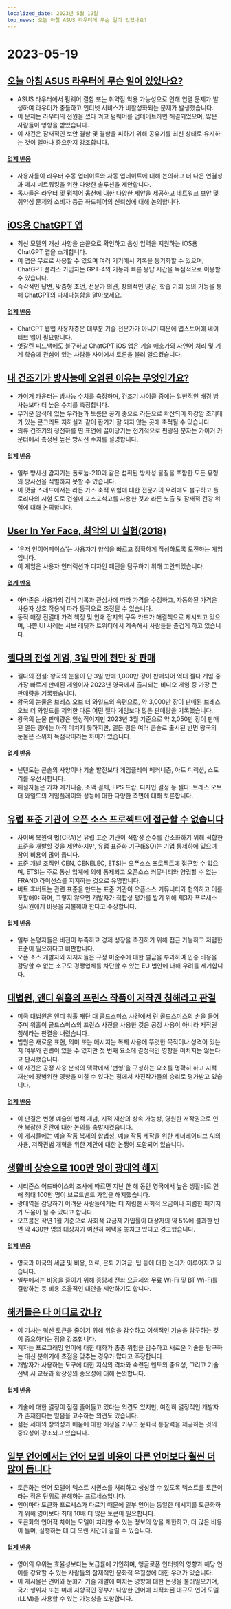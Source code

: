 ```yaml
---
localized_date: 2023년 5월 19일
top_news: 오늘 아침 ASUS 라우터에 무슨 일이 있었나요?
---
```


# 2023-05-19

## [오늘 아침 ASUS 라우터에 무슨 일이 있었나요?](https://www.downtowndougbrown.com/2023/05/what-happened-with-asus-routers-this-morning/)

- ASUS 라우터에서 펌웨어 결함 또는 취약점 악용 가능성으로 인해 연결 문제가 발생하여 라우터가 충돌하고 인터넷 서비스가 비활성화되는 문제가 발생했습니다.
- 이 문제는 라우터의 전원을 껐다 켜고 펌웨어를 업데이트하면 해결되었으며, 많은 사람들이 영향을 받았습니다.
- 이 사건은 잠재적인 보안 결함 및 결함을 피하기 위해 공유기를 최신 상태로 유지하는 것이 얼마나 중요한지 강조합니다.

#### [업계 반응](http://news.ycombinator.com/item?id=35983866)

- 사용자들이 라우터 수동 업데이트와 자동 업데이트에 대해 논의하고 더 나은 연결성과 메시 네트워킹을 위한 다양한 솔루션을 제안합니다.
- 독자들은 라우터 및 펌웨어 옵션에 대한 다양한 제안을 제공하고 네트워크 보안 및 취약성 문제와 소비자 등급 하드웨어의 신뢰성에 대해 논의합니다.

## [iOS용 ChatGPT 앱](https://openai.com/blog/introducing-the-chatgpt-app-for-ios)

- 최신 모델의 개선 사항을 손끝으로 확인하고 음성 입력을 지원하는 iOS용 ChatGPT 앱을 소개합니다.
- 이 앱은 무료로 사용할 수 있으며 여러 기기에서 기록을 동기화할 수 있으며, ChatGPT 플러스 가입자는 GPT-4의 기능과 빠른 응답 시간을 독점적으로 이용할 수 있습니다.
- 즉각적인 답변, 맞춤형 조언, 전문가 의견, 창의적인 영감, 학습 기회 등의 기능을 통해 ChatGPT의 다재다능함을 알아보세요.

#### [업계 반응](http://news.ycombinator.com/item?id=35990552)

- ChatGPT 웹앱 사용자층은 대부분 기술 전문가가 아니기 때문에 앱스토어에 네이티브 앱이 필요합니다.
- 엇갈린 피드백에도 불구하고 ChatGPT iOS 앱은 기술 애호가와 자연어 처리 및 기계 학습에 관심이 있는 사람들 사이에서 토론을 불러 일으켰습니다.

## [내 건조기가 방사능에 오염된 이유는 무엇인가요?](https://physics.stackexchange.com/questions/764460/why-is-my-dryer-radioactive)

- 가이거 카운터는 방사능 수치를 측정하며, 건조기 사이클 중에는 일반적인 배경 방사능보다 더 높은 수치를 측정합니다.
- 무거운 암석에 있는 우라늄과 토륨은 공기 중으로 라돈으로 확산되어 화강암 조리대가 있는 콘크리트 지하실과 같이 환기가 잘 되지 않는 곳에 축적될 수 있습니다.
- 의류 건조기의 정전하를 띤 표면에 끌어당기는 전기적으로 편광된 분자는 가이거 카운터에서 측정된 높은 방사선 수치를 설명합니다.

#### [업계 반응](http://news.ycombinator.com/item?id=35990858)

- 일부 방사선 감지기는 폴로늄-210과 같은 섭취된 방사성 물질을 포함한 모든 유형의 방사선을 식별하지 못할 수 있습니다.
- 이 댓글 스레드에서는 라돈 가스 축적 위험에 대한 전문가의 우려에도 불구하고 플로리다의 시험 도로 건설에 포스포석고를 사용한 것과 라돈 노출 및 잠재적 건강 위험에 대해 논의합니다.

## [User In Yer Face, 최악의 UI 실험(2018)](https://userinyerface.com/)

- '유저 인이어페이스'는 사용자가 양식을 빠르고 정확하게 작성하도록 도전하는 게임입니다.
- 이 게임은 사용자 인터랙션과 디자인 패턴을 탐구하기 위해 고안되었습니다.

#### [업계 반응](http://news.ycombinator.com/item?id=35985240)

- 아마존은 사용자의 검색 기록과 관심사에 따라 가격을 수정하고, 자동화된 가격은 사용자 상호 작용에 따라 동적으로 조정될 수 있습니다.
- 동적 매장 진열대 가격 책정 및 인쇄 잡지의 구독 카드가 해결책으로 제시되고 있으며, 나쁜 UI 사례는 서브 레딧과 트위터에서 계속해서 사람들을 즐겁게 하고 있습니다.

## [젤다의 전설 게임, 3일 만에 천만 장 판매](https://finance.yahoo.com/news/legend-zelda-game-sells-10-172603983.html)

- 젤다의 전설: 왕국의 눈물이 단 3일 만에 1,000만 장이 판매되어 역대 젤다 게임 중 가장 빠르게 판매된 게임이자 2023년 영국에서 출시되는 비디오 게임 중 가장 큰 판매량을 기록했습니다.
- 왕국의 눈물은 브레스 오브 더 와일드의 속편으로, 약 3,000만 장이 판매된 브레스 오브 더 와일드를 제외한 다른 어떤 젤다 게임보다 많은 판매량을 기록했습니다.
- 왕국의 눈물 판매량은 인상적이지만 2023년 3월 기준으로 약 2,050만 장이 판매된 엘든 링에는 아직 미치지 못하지만, 엘든 링은 여러 콘솔로 출시된 반면 왕국의 눈물은 스위치 독점작이라는 차이가 있습니다.

#### [업계 반응](http://news.ycombinator.com/item?id=35986956)

- 닌텐도는 콘솔의 사양이나 기술 발전보다 게임플레이 메커니즘, 아트 디렉션, 스토리를 우선시합니다.
- 해설자들은 가챠 메커니즘, 소액 결제, FPS 드랍, 디자인 결정 등 젤다: 브레스 오브 더 와일드의 게임플레이와 성능에 대한 다양한 측면에 대해 토론합니다.

## [유럽 표준 기관이 오픈 소스 프로젝트에 접근할 수 없습니다](https://blog.opensource.org/another-issue-with-the-cyber-resilience-act-european-standards-bodies-are-inaccessible-to-open-source-projects/)

- 사이버 복원력 법(CRA)은 유럽 표준 기관이 적합성 준수를 간소화하기 위해 적합한 표준을 개발할 것을 제안하지만, 유럽 표준화 기구(ESO)는 기업 통제하에 있으며 참여 비용이 많이 듭니다.
- 표준 개발 조직인 CEN, CENELEC, ETSI는 오픈소스 프로젝트에 접근할 수 없으며, ETSI는 주로 통신 업계에 의해 통제되고 오픈소스 커뮤니티와 양립할 수 없는 FRAND 라이선스를 지지하는 것으로 유명합니다.
- 버트 휴버트는 관련 표준을 만드는 표준 기관이 오픈소스 커뮤니티와 협의하고 이를 포함해야 하며, 그렇지 않으면 개발자가 적합성 평가를 받기 위해 제3자 프로세스 심사원에게 비용을 지불해야 한다고 주장합니다.

#### [업계 반응](http://news.ycombinator.com/item?id=35985590)

- 일부 논평자들은 비전이 부족하고 경제 성장을 촉진하기 위해 접근 가능하고 저렴한 표준이 필요하다고 비판합니다.
- 오픈 소스 개발자와 지지자들은 규정 미준수에 대한 벌금을 부과하여 인증 비용을 감당할 수 없는 소규모 경쟁업체를 차단할 수 있는 EU 법안에 대해 우려를 제기합니다.

## [대법원, 앤디 워홀의 프린스 작품이 저작권 침해라고 판결](https://petapixel.com/2023/05/18/supreme-court-rules-andy-warhols-prince-art-is-copyright-infringement/)

- 미국 대법원은 앤디 워홀 재단 대 골드스미스 사건에서 린 골드스미스의 손을 들어주며 워홀이 골드스미스의 프린스 사진을 사용한 것은 공정 사용이 아니라 저작권 침해라는 판결을 내렸습니다.
- 법원은 새로운 표현, 의미 또는 메시지는 복제 사용에 뚜렷한 목적이나 성격이 있는지 여부와 관련이 있을 수 있지만 첫 번째 요소에 결정적인 영향을 미치지는 않는다고 판시했습니다.
- 이 사건은 공정 사용 분석의 맥락에서 '변형'을 구성하는 요소를 명확히 하고 지적 재산에 광범위한 영향을 미칠 수 있다는 점에서 사진작가들의 승리로 평가받고 있습니다.

#### [업계 반응](http://news.ycombinator.com/item?id=35991725)

- 이 판결은 변형 예술의 법적 개념, 지적 재산의 상속 가능성, 영원한 저작권으로 인한 복잡한 혼란에 대한 논의를 촉발시켰습니다.
- 이 게시물에는 예술 작품 복제의 합법성, 예술 작품 제작을 위한 제너레이티브 AI의 사용, 저작권법 개혁을 위한 제안에 대한 논쟁이 포함되어 있습니다.

## [생활비 상승으로 100만 명이 광대역 해지](https://www.bbc.com/news/technology-65622403)

- 시티즌스 어드바이스의 조사에 따르면 지난 한 해 동안 영국에서 높은 생활비로 인해 최대 100만 명이 브로드밴드 가입을 해지했습니다.
- 광대역을 감당하기 어려운 사람들에게는 더 저렴한 사회적 요금이나 저렴한 패키지가 도움이 될 수 있다고 합니다.
- 오프콤은 작년 1월 기준으로 사회적 요금제 가입률이 대상자의 약 5%에 불과한 반면 약 430만 명의 대상자가 여전히 혜택을 놓치고 있다고 경고했습니다.

#### [업계 반응](http://news.ycombinator.com/item?id=35984928)

- 영국과 미국의 세금 및 비용, 의료, 은퇴 기여금, 팁 등에 대한 논의가 이루어지고 있습니다.
- 일부에서는 비용을 줄이기 위해 종량제 전화 요금제와 무료 Wi-Fi 및 BT Wi-Fi를 결합하는 등 비용 효율적인 대안을 제안하기도 합니다.

## [해커들은 다 어디로 갔나?](https://morepablo.com/2023/05/where-have-all-the-hackers-gone.html)

- 이 기사는 혁신 토큰을 줄이기 위해 위험을 감수하고 이색적인 기술을 탐구하는 것이 중요하다는 점을 강조합니다.
- 저자는 프로그래밍 언어에 대한 대화가 종종 위험을 감수하고 새로운 기술을 탐구하는 대신 분위기에 초점을 맞추는 경우가 많다고 주장합니다.
- 개발자가 사용하는 도구에 대한 지식의 격차와 숙련된 멘토의 중요성, 그리고 기술 선택 시 교육과 확장성의 중요성에 대해 논의합니다.

#### [업계 반응](http://news.ycombinator.com/item?id=35986270)

- 기술에 대한 열정이 점점 줄어들고 있다는 의견도 있지만, 여전히 열정적인 개발자가 존재한다는 믿음을 고수하는 의견도 있습니다.
- 젊은 세대의 창의성과 배움에 대한 애정을 키우고 문화적 통찰력을 제공하는 것의 중요성이 강조되고 있습니다.

## [일부 언어에서는 언어 모델 비용이 다른 언어보다 훨씬 더 많이 듭니다](https://blog.yenniejun.com/p/all-languages-are-not-created-tokenized)

- 토큰화는 언어 모델이 텍스트 시퀀스를 처리하고 생성할 수 있도록 텍스트를 토큰이라는 작은 단위로 분해하는 프로세스입니다.
- 언어마다 토큰화 프로세스가 다르기 때문에 일부 언어는 동일한 메시지를 토큰화하기 위해 영어보다 최대 10배 더 많은 토큰이 필요합니다.
- 토큰화의 언어적 차이는 모델이 처리할 수 있는 정보의 양을 제한하고, 더 많은 비용이 들며, 실행하는 데 더 오랜 시간이 걸릴 수 있습니다.

#### [업계 반응](http://news.ycombinator.com/item?id=35983707)

- 영어의 우위는 효율성보다는 보급률에 기인하며, 앵글로폰 인터넷의 영향과 해당 언어를 강요할 수 있는 사람들의 잠재적인 문화적 우월성에 대한 우려가 있습니다.
- 이 게시물은 언어와 문화가 기술 개발에 미치는 영향에 대한 논쟁을 불러일으키며, 국가 행위자 또는 미래 지향적인 정부가 다양한 언어에 최적화된 대규모 언어 모델(LLM)을 사용할 수 있는 가능성을 포함합니다.
